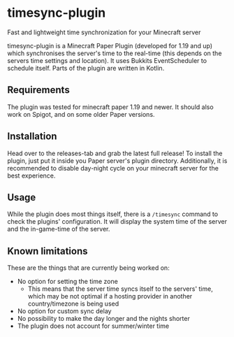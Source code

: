 # timesync-plugin
Fast and lightweight time synchronization for your Minecraft server

timesync-plugin is a Minecraft Paper Plugin (developed for 1.19 and up) which synchronises the server's time to the real-time (this depends on the servers time settings and location). 
It uses Bukkits EventScheduler to schedule itself. Parts of the plugin are written in Kotlin.
## Requirements
The plugin was tested for minecraft paper 1.19 and newer. It should also work on Spigot, and on some older Paper versions.
## Installation
Head over to the releases-tab and grab the latest full release! To install the plugin, just put it inside you Paper server's plugin directory. 
Additionally, it is recommended to disable day-night cycle on your minecraft server for the best experience.

## Usage
While the plugin does most things itself, there is a `/timesync` command to check the plugins' configuration. 
It will display the system time of the server and the in-game-time of the server.

## Known limitations
These are the things that are currently being worked on:
- No option for setting the time zone
  - This means that the server time syncs itself to the servers' time, which may be not optimal if a hosting provider in another country/timezone is being used
- No option for custom sync delay
- No possibility to make the day longer and the nights shorter
- The plugin does not account for summer/winter time
